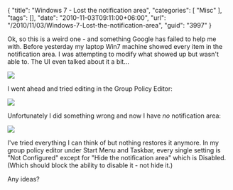 {
	"title": "Windows 7 - Lost the notification area",
	"categories": [
		"Misc"
	],
	"tags": [],
	"date": "2010-11-03T09:11:00+06:00",
	"url": "/2010/11/03/Windows-7-Lost-the-notification-area",
	"guid": "3997"
}

Ok, so this is a weird one - and something Google has failed to help me with. Before yesterday my laptop Win7 machine showed every item in the notification area. I was attempting to modify what showed up but wasn't able to. The UI even talked about it a bit...

<img src="http://static.raymondcamden.com/images/screen32.png" />

I went ahead and tried editing in the Group Policy Editor: 

<img src="http://static.raymondcamden.com/images/cfjedi/screen33.png" />

Unfortunately I did something wrong and now I have <i>no</i> notification area:

<img src="http://static.raymondcamden.com/images/cfjedi/screen34.png" />

I've tried everything I can think of but nothing restores it anymore. In my group policy editor under Start Menu and Taskbar, every single setting is "Not Configured" except for "Hide the notification area" which is Disabled. (Which should block the ability to disable it - not hide it.)

Any ideas?